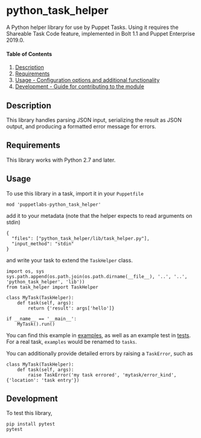 
# python_task_helper

A Python helper library for use by Puppet Tasks. Using it requires the Shareable Task Code feature, implemented in Bolt 1.1 and Puppet Enterprise 2019.0.

#### Table of Contents

1. [Description](#description)
1. [Requirements](#requirements)
1. [Usage - Configuration options and additional functionality](#usage)
1. [Development - Guide for contributing to the module](#development)

## Description

This library handles parsing JSON input, serializing the result as JSON output, and producing a formatted error message for errors.

## Requirements

This library works with Python 2.7 and later.

## Usage

To use this library in a task, import it in your `Puppetfile`
```
mod 'puppetlabs-python_task_helper'
```
add it to your metadata (note that the helper expects to read arguments on stdin)
```
{
  "files": ["python_task_helper/lib/task_helper.py"],
  "input_method": "stdin"
}
```
and write your task to extend the `TaskHelper` class.
```
import os, sys
sys.path.append(os.path.join(os.path.dirname(__file__), '..', '..', 'python_task_helper', 'lib'))
from task_helper import TaskHelper

class MyTask(TaskHelper):
    def task(self, args):
        return {'result': args['hello']}

if __name__ == '__main__':
    MyTask().run()
```

You can find this example in [examples](examples), as well as an example test in [tests](tests). For a real task, `examples` would be renamed to `tasks`.

You can additionally provide detailed errors by raising a `TaskError`, such as
```
class MyTask(TaskHelper):
    def task(self, args):
        raise TaskError('my task errored', 'mytask/error_kind', {'location': 'task entry'})
```

## Development

To test this library,
```
pip install pytest
pytest
```
